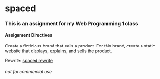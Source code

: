 # spaced
### This is an assignment for my Web Programming 1 class

#### Assignment Directives:
Create a ficticious brand that sells a product. For this brand, create a static website that displays, explains, and sells the product.

Rewrite: [spaced rewrite](https://github.com/oscarcalvert/spaced-rewrite)

###### not for commercial use
